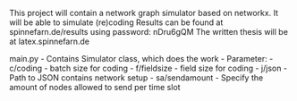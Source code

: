 This project will contain a network graph simulator based on networkx. It will be able to simulate (re)coding
Results can be found at spinnefarn.de/results using password: nDru6gQM
The written thesis will be at latex.spinnefarn.de 


main.py
    - Contains Simulator class, which does the work
    - Parameter:
        - c/coding - batch size for coding
        - f/fieldsize - field size for coding
        - j/json - Path to JSON contains network setup
        - sa/sendamount - Specify the amount of nodes allowed to send per time slot
